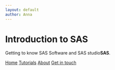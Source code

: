 ```yaml
--- 
layout: default
author: Anna
--- 
```


<!DOCTYPE html>
<html lang="en">
<head>
<title>Intro to SAS</title>
<meta charset="UTF-8">
<meta name="viewport" content="width=device-width, initial-scale=1">

<!-- CSS -->
<link rel="stylesheet" href="/css/main.css"/>

</head>
<body>

<div class="header">
  <h1>Introduction to SAS</h1>
  <p>Getting to know SAS Software and SAS studio<b>SAS</b>.</p>
</div>

<div class="navbar">
  <a href="/" class="active">Home</a>
  <a href="/tutorials.html">Tutorials</a>
  <a href="#" class="right">About</a>
  <a href="#" class="right">Get in touch</a>
</div>

